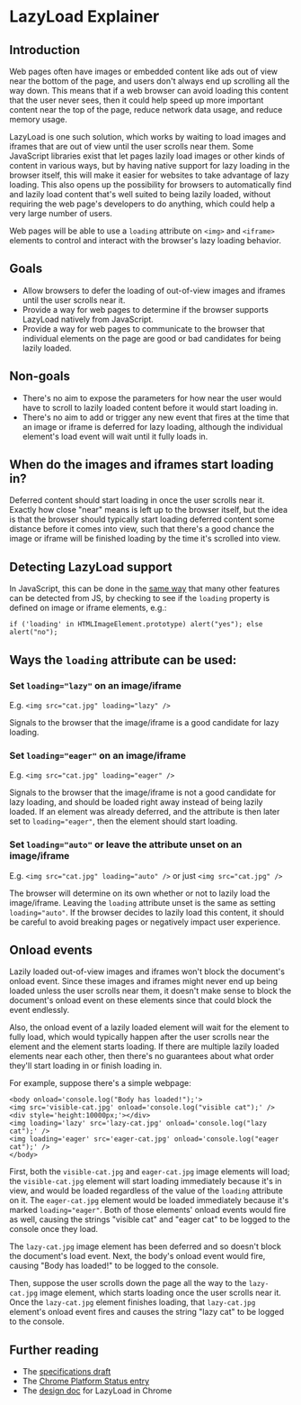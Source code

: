 # LazyLoad Explainer
## Introduction
Web pages often have images or embedded content like ads out of view near the bottom of the page, and users don't always end up scrolling all the way down. This means that if a web browser can avoid loading this content that the user never sees, then it could help speed up more important content near the top of the page, reduce network data usage, and reduce memory usage.

LazyLoad is one such solution, which works by waiting to load images and iframes that are out of view until the user scrolls near them. Some JavaScript libraries exist that let pages lazily load images or other kinds of content in various ways, but by having native support for lazy loading in the browser itself, this will make it easier for websites to take advantage of lazy loading. This also opens up the possibility for browsers to automatically find and lazily load content that's well suited to being lazily loaded, without requiring the web page's developers to do anything, which could help a very large number of users.

Web pages will be able to use a `loading` attribute on `<img>` and `<iframe>` elements to control and interact with the browser's lazy loading behavior.
## Goals

- Allow browsers to defer the loading of out-of-view images and iframes until the user scrolls near it.
- Provide a way for web pages to determine if the browser supports LazyLoad natively from JavaScript.
- Provide a way for web pages to communicate to the browser that individual elements on the page are good or bad candidates for being lazily loaded.

## Non-goals

- There's no aim to expose the parameters for how near the user would have to scroll to lazily loaded content before it would start loading in.
- There's no aim to add or trigger any new event that fires at the time that an image or iframe is deferred for lazy loading, although the individual element's load event will wait until it fully loads in.

## When do the images and iframes start loading in?
Deferred content should start loading in once the user scrolls near it. Exactly how close "near" means is left up to the browser itself, but the idea is that the browser should typically start loading deferred content some distance before it comes into view, such that there's a good chance the image or iframe will be finished loading by the time it's scrolled into view.
## Detecting LazyLoad support
In JavaScript, this can be done in the [same way](https://developer.mozilla.org/en-US/docs/Learn/Tools_and_testing/Cross_browser_testing/Feature_detection) that many other features can be detected from JS, by checking to see if the `loading` property is defined on image or iframe elements, e.g.:

```
if ('loading' in HTMLImageElement.prototype) alert("yes"); else alert("no");
```

## Ways the `loading` attribute can be used:
### Set `loading="lazy"` on an image/iframe
E.g. `<img src="cat.jpg" loading="lazy" />`

Signals to the browser that the image/iframe is a good candidate for lazy loading.
### Set `loading="eager"` on an image/iframe
E.g. `<img src="cat.jpg" loading="eager" />`

Signals to the browser that the image/iframe is not a good candidate for lazy loading, and should be loaded right away instead of being lazily loaded. If an element was already deferred, and the attribute is then later set to `loading="eager"`, then the element should start loading.
### Set `loading="auto"` or leave the attribute unset on an image/iframe
E.g. `<img src="cat.jpg" loading="auto" />` or just `<img src="cat.jpg" />`

The browser will determine on its own whether or not to lazily load the image/iframe. Leaving the `loading` attribute unset is the same as setting `loading="auto"`. If the browser decides to lazily load this content, it should be careful to avoid breaking pages or negatively impact user experience.
## Onload events
Lazily loaded out-of-view images and iframes won't block the document's onload event. Since these images and iframes might never end up being loaded unless the user scrolls near them, it doesn't make sense to block the document's onload event on these elements since that could block the event endlessly.

Also, the onload event of a lazily loaded element will wait for the element to fully load, which would typically happen after the user scrolls near the element and the element starts loading. If there are multiple lazily loaded elements near each other, then there's no guarantees about what order they'll start loading in or finish loading in.

For example, suppose there's a simple webpage:

```
<body onload='console.log("Body has loaded!");'>
<img src='visible-cat.jpg' onload='console.log("visible cat");' />
<div style='height:10000px;'></div>
<img loading='lazy' src='lazy-cat.jpg' onload='console.log("lazy cat");' />
<img loading='eager' src='eager-cat.jpg' onload='console.log("eager cat");' />
</body>
```

First, both the `visible-cat.jpg` and `eager-cat.jpg` image elements will load; the `visible-cat.jpg` element will start loading immediately because it's in view, and would be loaded regardless of the value of the `loading` attribute on it. The `eager-cat.jpg` element would be loaded immediately because it's marked `loading="eager"`. Both of those elements' onload events would fire as well, causing the strings "visible cat" and "eager cat" to be logged to the console once they load.

The `lazy-cat.jpg` image element has been deferred and so doesn't block the document's load event. Next, the body's onload event would fire, causing "Body has loaded!" to be logged to the console.

Then, suppose the user scrolls down the page all the way to the `lazy-cat.jpg` image element, which starts loading once the user scrolls near it. Once the `lazy-cat.jpg` element finishes loading, that `lazy-cat.jpg` element's onload event fires and causes the string "lazy cat" to be logged to the console.
## Further reading

- The [specifications draft](https://github.com/whatwg/html/pull/3752/files)
- The [Chrome Platform Status entry](https://www.chromestatus.com/feature/5645767347798016)
- The [design doc](https://docs.google.com/document/d/1e8ZbVyUwgIkQMvJma3kKUDg8UUkLRRdANStqKuOIvHg/edit) for LazyLoad in Chrome

